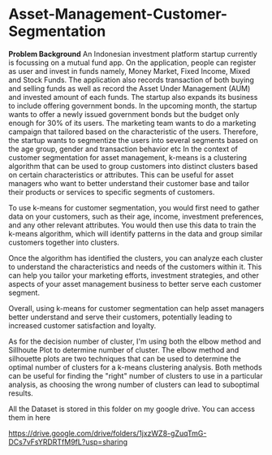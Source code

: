 # Asset-Management-Customer-Segmentation
**Problem Background**
An Indonesian investment platform startup currently is focussing on a mutual fund app. On the application, people can register as user and invest in funds namely, Money Market, Fixed Income, Mixed and Stock Funds. The application also records transaction of both buying and selling funds as well as record the Asset Under Management (AUM) and invested amount of each funds. The startup also expands its business to include offering government bonds. In the upcoming month, the startup wants to offer a newly issued government bonds but the budget only enough for 30% of its users. The marketing team wants to do a marketing campaign that tailored based on the characteristic of the users. Therefore, the startup wants to segmentize the users into several segments based on the age group, gender and transaction behavior etc
In the context of customer segmentation for asset management, k-means is a clustering algorithm that can be used to group customers into distinct clusters based on certain characteristics or attributes. This can be useful for asset managers who want to better understand their customer base and tailor their products or services to specific segments of customers.

To use k-means for customer segmentation, you would first need to gather data on your customers, such as their age, income, investment preferences, and any other relevant attributes. You would then use this data to train the k-means algorithm, which will identify patterns in the data and group similar customers together into clusters.

Once the algorithm has identified the clusters, you can analyze each cluster to understand the characteristics and needs of the customers within it. This can help you tailor your marketing efforts, investment strategies, and other aspects of your asset management business to better serve each customer segment.

Overall, using k-means for customer segmentation can help asset managers better understand and serve their customers, potentially leading to increased customer satisfaction and loyalty.

As for the decision number of cluster, I'm using both the elbow method and Sillhoute Plot to determine number of cluster. The elbow method and silhouette plots are two techniques that can be used to determine the optimal number of clusters for a k-means clustering analysis. Both methods can be useful for finding the "right" number of clusters to use in a particular analysis, as choosing the wrong number of clusters can lead to suboptimal results.


All the Dataset is stored in this folder on my google drive. You can access them in here

https://drive.google.com/drive/folders/1jxzWZ8-gZuqTmG-DCs7vFsYRDRTfM9fL?usp=sharing


